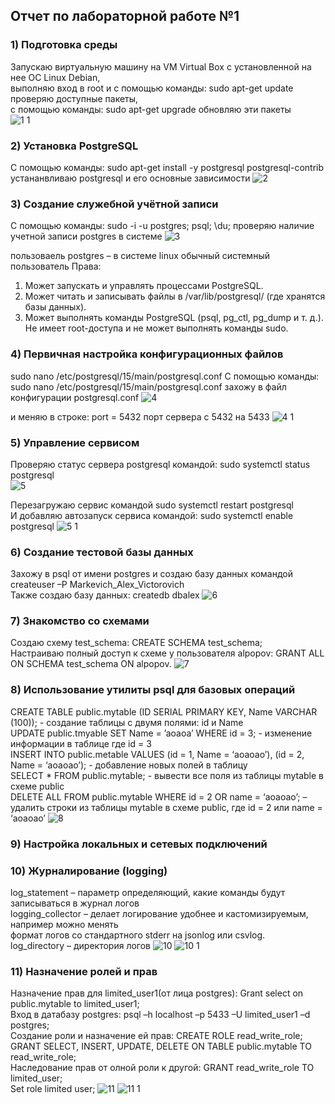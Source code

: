 ## Отчет по лабораторной работе №1 

### 1) Подготовка среды 
Запускаю виртуальную машину на VM Virtual Box c установленной на нее ОС Linux Debian,\
выполняю вход в root и с помощью команды: sudo apt-get update проверяю доступные пакеты,\
с помощью команды: sudo apt-get upgrade обновляю эти пакеты\
![1 1](https://github.com/user-attachments/assets/1e655274-bbb6-49a9-9328-7f4035be95b8)



### 2) Установка PostgreSQL
С помощью команды: sudo apt-get install -y postgresql postgresql-contrib устананвливаю postgresql и его основные зависимости
![2](https://github.com/user-attachments/assets/ae25e5d5-da14-4cc6-bc90-ee8434f6d12d)

### 3) Создание служебной учётной записи
С помощью команды: sudo -i -u postgres;
psql;
\du;
 проверяю наличие учетной записи postgres в системе
 ![3](https://github.com/user-attachments/assets/7d6858b4-08e6-4350-a856-2760be63a6af)


пользоваель postgres – в системе linux обычный системный пользователь
Права:
1.	Может запускать и управлять процессами PostgreSQL. 
2.	Может читать и записывать файлы в /var/lib/postgresql/ (где хранятся базы данных).
3.	Может выполнять команды PostgreSQL (psql, pg_ctl, pg_dump и т. д.). Не имеет root-доступа и не может выполнять команды sudo.

### 4) Первичная настройка конфигурационных файлов 
sudo nano /etc/postgresql/15/main/postgresql.conf
С помощью команды: sudo nano /etc/postgresql/15/main/postgresql.conf захожу в файл конфигурации postgresql.conf
![4](https://github.com/user-attachments/assets/21930b0f-9a44-47ce-a43a-ce551a6394e6)

и меняю в строке: port = 5432 порт сервера с 5432 на 5433
![4 1](https://github.com/user-attachments/assets/1f980f0c-33aa-41ee-a7be-a56b7b2745d1)


### 5) Управление сервисом 
Проверяю статус сервера postgresql командой: sudo systemctl status postgresql \
![5](https://github.com/user-attachments/assets/b4a82acd-ea7a-43c0-ba92-c8a171ff49ca)

Перезагружаю сервис командой sudo systemctl restart postgresql \
И добавляю автозапуск сервиса командой: sudo systemctl enable postgresql 
![5 1](https://github.com/user-attachments/assets/fb5e6482-26ac-4805-bb39-1c6074a99ec8)


### 6) Создание тестовой базы данных 
Захожу в psql от имени postgres и создаю базу данных командой createuser –P Markevich_Alex_Victorovich \
Также создаю базу данных: createdb dbalex
![6](https://github.com/user-attachments/assets/c296b5d8-c101-4fc7-993f-3a7e5c8afceb)

### 7) Знакомство со схемами 
Создаю схему test_schema: CREATE SCHEMA test_schema; \
Настраиваю полный доступ к схеме у пользователя alpopov: GRANT ALL ON SCHEMA test_schema ON alpopov.
![7](https://github.com/user-attachments/assets/40a8e85e-10b9-4e88-b2b2-19c6a5a0380c)

### 8) Использование утилиты psql для базовых операций 
CREATE TABLE public.mytable (ID SERIAL PRIMARY KEY, Name VARCHAR (100)); - создание таблицы с двумя полями: id и Name \
UPDATE public.tmyable SET Name = ’aoaoa’ WHERE id = 3; - изменение информации в таблице где id = 3 \
INSERT INTO public.metable VALUES (id = 1, Name = ‘aoaoao’), (id = 2, Name = ‘aoaoao’); - добавление новых полей в таблицу \
SELECT * FROM public.mytable; - вывести все поля из таблицы mytable в схеме public \
DELETE ALL FROM public.mytable WHERE id = 2 OR name = ‘aoaoao’; – удалить строки из таблицы mytable  в схеме public, где id = 2 или name = ‘aoaoao’
![8](https://github.com/user-attachments/assets/46f648f8-85d4-4763-94b7-1e45cd6b111b)

### 9) Настройка локальных и сетевых подключений 

### 10)  Журналирование (logging)
log_statement – параметр определяющий, какие команды будут записываться в журнал логов\
logging_collector – делает логирование удобнее и кастомизируемым, например можно менять\
формат логов со стандартного stderr на jsonlog или csvlog.\
log_directory – директория логов
![10](https://github.com/user-attachments/assets/858356ec-816f-4643-92f7-3ee632ef14f2)
![10 1](https://github.com/user-attachments/assets/0bf233cc-4ab4-41fc-88bd-9d3fe388d220)


### 11)  Назначение ролей и прав
Назначение прав для limited_user1(от лица postgres): Grant select on public.mytable to limited_user1;\
Вход в датабазу postgres: psql –h localhost –p 5433 –U limited_user1 –d postgres;\
Создание роли и назначение ей прав: CREATE ROLE read_write_role;\
GRANT SELECT, INSERT, UPDATE, DELETE ON TABLE public.mytable TO read_write_role;\
Наследование прав от олной роли к другой: GRANT read_write_role TO limited_user;\
Set role limited user;
![11](https://github.com/user-attachments/assets/20fd06c0-6c7d-470c-8e6c-c580c7b5a7f5)
![11 1](https://github.com/user-attachments/assets/78b614c1-8272-4488-8cf3-b18e6ae40fd7)

